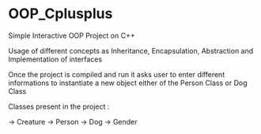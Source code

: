 # OOP_Cplusplus

Simple Interactive OOP Project on C++ 

Usage of different concepts as Inheritance, Encapsulation, Abstraction and Implementation of interfaces

Once the project is compiled and run it asks user to enter different informations to instantiate a new object either of the Person Class or Dog Class

Classes present in the project :

-> Creature 
-> Person 
-> Dog
-> Gender
